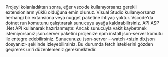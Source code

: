 Projeyi kolanladıktan sonra, eğer vscode kullanıyorsanız gerekli extensionların yüklü olduğuna emin olunuz. 
Visual Studio kullanıyorsanız herhangi bir extansiona veya nugget paketine ihtiyaç yoktur.
Vscode'da dotnet run komutunu çalıştırarak sunucuyu ayağa kaldırabilirsiniz.
API   ASP .Net API kullanarak hazırlanmıştır. 
Ancak sunucuyla vakit kaybetmek istemiyorsanız json.server paketini projenize npm install json-server komutu ile entegre edebilirsiniz.
Sunucunuzu json-server --watch <sizin db.json dosyanız> şeklinde izleyebilirsiniz.
Bu durumda fetch isteklerini gözden geçirerek url'i düzenlemeniz gerekmektedir. 
